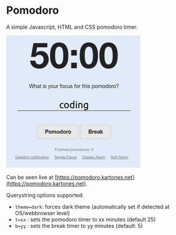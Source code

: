 
# Pomodoro

A simple Javascript, HTML and CSS pomodoro timer.

![Pomodoro screenshot](docs/screenshot.png)

Can be seen live at [https://pomodoro.kartones.net](https://pomodoro.kartones.net).

Querystring options supported:

- `theme=dark`: forces dark theme (automatically set if detected at OS/webbrowser level)
- `t=xx` : sets the pomodoro timer to xx minutes (default 25)
- `b=yy` : sets the break timer to yy minutes (default: 5)
